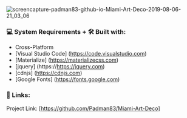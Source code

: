 ![screencapture-padman83-github-io-Miami-Art-Deco-2019-08-06-21_03_06](https://user-images.githubusercontent.com/45048950/62834593-4ec75480-bc81-11e9-9d3e-822623ed5099.png)

### 💻 System Requirements + 🛠️ Built with:

* Cross-Platform
* [Visual Studio Code] (https://code.visualstudio.com)
* [Materialize] (https://materializecss.com)
* [jquery] (https://https://jquery.com)
* [cdnjs] (https://cdnjs.com)
* [Google Fonts] (https://fonts.google.com)


### 🔗 Links:

Project Link: [https://github.com/Padman83/Miami-Art-Deco]
